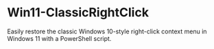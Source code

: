 # Win11-ClassicRightClick
Easily restore the classic Windows 10-style right-click context menu in Windows 11 with a PowerShell script. 
